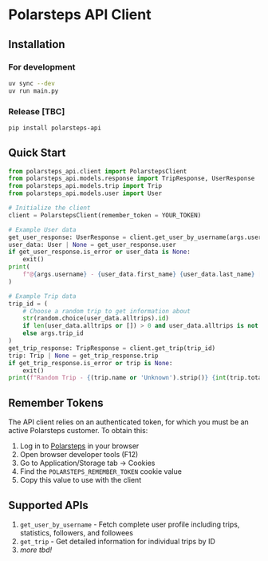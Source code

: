 # Polarsteps API Client

## Installation

### For development
```bash
uv sync --dev
uv run main.py
```
### Release [TBC]
```bash
pip install polarsteps-api
```

## Quick Start
```python
from polarsteps_api.client import PolarstepsClient
from polarsteps_api.models.response import TripResponse, UserResponse
from polarsteps_api.models.trip import Trip
from polarsteps_api.models.user import User

# Initialize the client
client = PolarstepsClient(remember_token = YOUR_TOKEN)

# Example User data
get_user_response: UserResponse = client.get_user_by_username(args.username)
user_data: User | None = get_user_response.user
if get_user_response.is_error or user_data is None:
    exit()
print(
    f"@{args.username} - {user_data.first_name} {user_data.last_name} [{user_data.country_count} countries / {int(user_data.stats.km_count):,}km]"
)

# Example Trip data
trip_id = (
    # Choose a random trip to get information about
    str(random.choice(user_data.alltrips).id)
    if len(user_data.alltrips or []) > 0 and user_data.alltrips is not None
    else args.trip_id
)
get_trip_response: TripResponse = client.get_trip(trip_id)
trip: Trip | None = get_trip_response.trip
if get_trip_response.is_error or trip is None:
    exit()
print(f"Random Trip - {(trip.name or 'Unknown').strip()} {int(trip.total_km):,}km")  # type: ignore
```

## Remember Tokens
The API client relies on an authenticated token, for which you must be an active Polarsteps customer. To obtain this:
1. Log in to [Polarsteps](https://www.polarsteps.com/) in your browser
2. Open browser developer tools (F12)
3. Go to Application/Storage tab → Cookies
4. Find the `POLARSTEPS_REMEMBER_TOKEN` cookie value
5. Copy this value to use with the client

## Supported APIs
1. `get_user_by_username` - Fetch complete user profile including trips, statistics, followers, and followees
2. `get_trip` - Get detailed information for individual trips by ID
3. _more tbd!_
